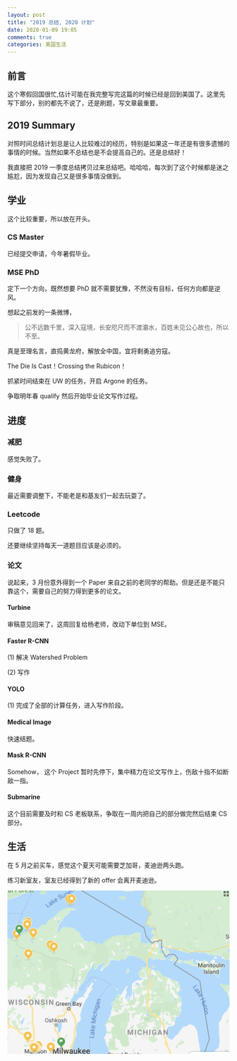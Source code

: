 ```yaml
---
layout: post
title: "2019 总结, 2020 计划"
date: 2020-01-09 19:05
comments: true
categories: 美国生活
---
```


## 前言

这个寒假回国很忙,估计可能在我完整写完这篇的时候已经是回到美国了。这里先写下部分，别的都先不说了，还是刷题，写文章最重要。

<!--more-->

## 2019 Summary

对照时间总结计划总是让人比较难过的经历，特别是如果这一年还是有很多遗憾的事情的时候。当然如果不总结也是不会提高自己的。还是总结好！

我直接把 2019 一季度总结拷贝过来总结吧。哈哈哈，每次到了这个时候都是迷之尴尬，因为发现自己又是很多事情没做到。

## 学业

这个比较重要，所以放在开头。

### CS Master 

已经提交申请，今年暑假毕业。

### MSE PhD

定下一个方向，既然想要 PhD 就不需要犹豫，不然没有目标，任何方向都是逆风。

想起之前发的一条微博，

> 公不远数千里，深入寇境，长安咫尺而不渡灞水，百姓未见公心故也，所以不至。 ​​​​

真是至理名言，直捣黄龙府，解放全中国，宜将剩勇追穷寇。

The Die Is Cast！Crossing the Rubicon！

抓紧时间结束在 UW 的任务，开启 Argone 的任务。

争取明年春 qualify 然后开始毕业论文写作过程。

## 进度

### 减肥

感觉失败了。

### 健身

最近需要调整下，不能老是和基友们一起去玩耍了。

### Leetcode

只做了 18 题。

还要继续坚持每天一道题目应该是必须的。

### 论文

说起来，3 月份意外得到一个 Paper 来自之前的老同学的帮助。但是还是不能只靠这个，需要自己的努力得到更多的论文。

#### Turbine 

审稿意见回来了，这周回复给杨老师，改动下单位到 MSE。

#### Faster R-CNN

(1) 解决 Watershed Problem

(2) 写作

#### YOLO 

(1) 完成了全部的计算任务，进入写作阶段。

#### Medical Image

快速结题。

#### Mask R-CNN

Somehow， 这个 Project 暂时先停下，集中精力在论文写作上，伤敌十指不如断敌一指。

#### Submarine

这个目前需要及时和 CS 老板联系，争取在一周内把自己的部分做完然后结束 CS 部分。

## 生活

在 5 月之前买车，感觉这个夏天可能需要芝加哥，麦迪逊两头跑。

练习新室友，室友已经得到了新的 offer 会离开麦迪逊。






<!--more-->



![Michigan Map](/images/NorthMichigan/NorthMichigan.png)

